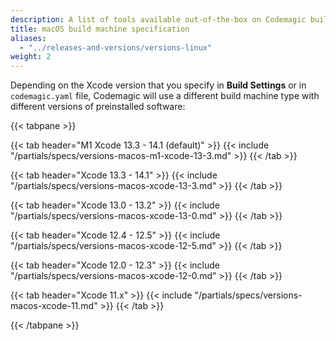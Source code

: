 ```yaml
---
description: A list of tools available out-of-the-box on Codemagic build machines.
title: macOS build machine specification
aliases:
  - "../releases-and-versions/versions-linux"
weight: 2
---
```


Depending on the Xcode version that you specify in **Build Settings** or in `codemagic.yaml` file, Codemagic will use a different build machine type with different versions of preinstalled software:

{{< tabpane >}}

{{< tab header="M1 Xcode 13.3 - 14.1 (default)" >}}
{{< include "/partials/specs/versions-macos-m1-xcode-13-3.md" >}}
{{< /tab >}}

{{< tab header="Xcode 13.3 - 14.1" >}}
{{< include "/partials/specs/versions-macos-xcode-13-3.md" >}}
{{< /tab >}}

{{< tab header="Xcode 13.0 - 13.2" >}}
{{< include "/partials/specs/versions-macos-xcode-13-0.md" >}}
{{< /tab >}}

{{< tab header="Xcode 12.4 - 12.5" >}}
{{< include "/partials/specs/versions-macos-xcode-12-5.md" >}}
{{< /tab >}}

{{< tab header="Xcode 12.0 - 12.3" >}}
{{< include "/partials/specs/versions-macos-xcode-12-0.md" >}}
{{< /tab >}}

{{< tab header="Xcode 11.x" >}}
{{< include "/partials/specs/versions-macos-xcode-11.md" >}}
{{< /tab >}}

{{< /tabpane >}}